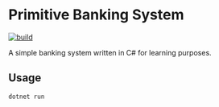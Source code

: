 # Primitive Banking System

[![build](https://github.com/f0xtek/primitive-banking-system/actions/workflows/build-validation.yml/badge.svg)](https://github.com/f0xtek/primitive-banking-system/actions/workflows/build-validation.yml)

A simple banking system written in C# for learning purposes.

## Usage

```bash
dotnet run
```
